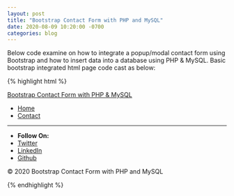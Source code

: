 ```yaml
---
layout: post
title: "Bootstrap Contact Form with PHP and MySQL"
date: 2020-08-09 10:20:00 -0700
categories: blog
---
```

Below code examine on how to integrate a popup/modal contact form using Bootstrap and how to insert data into a database using PHP & MySQL. 
Basic bootstrap integrated html page code cast as below:

{% highlight html %}
<!DOCTYPE html>
<html lang="en">
<head>
	<meta charset="utf-8">
	<title>Bootstrap, PHP and MySQL</title>
	<!-- Mobile Specific Meta -->
	<meta name="viewport" content="width=device-width, initial-scale=1, maximum-scale=1">
	<!-- Stylesheets -->
	<link rel="stylesheet" href="css/bootstrap.css" />
	<link rel="stylesheet" href="css/bootstrap-responsive.css" />
	<link rel="stylesheet" href="css/custom.css" />
</head>
<body>	 
	<!-- Navbar -->
	<div class="navbar navbar-inverse navbar-fixed-top">
		<div class="navbar-inner">
			<div class="container">
				<a href="index.php" class="brand">Bootstrap Contact Form with PHP & MySQL</a>
				<a data-toggle="collapse" data-target=".nav-collapse" class="btn btn-navbar">
					<span class="icon-bar"></span>
					<span class="icon-bar"></span>
					<span class="icon-bar"></span>
				</a>
				<div class="collapse nav-collapse">			
					<ul class="nav pull-right">
						<li class="active"><a href="index.php">Home</a></li>
						<li><a href="" data-toggle="modal" data-target="#modal-contact-form">Contact</a></li>
					</ul>
				</div>
			</div>
		</div>
	</div> <!-- End Navbar -->
	<!-- Footer -->
		<hr />
		<ul class="inline text-center">
			<li><strong>Follow On:</strong></li>
			<li><a href="">Twitter</a></li>
			<li><a href="">LinkedIn</a></li>
			<li><a href="">Github</a></li>
		</ul>	
	<p class="text-center muted">&copy; 2020 Bootstrap Contact Form with PHP and MySQL</p>
	<!-- End Footer -->
	<!-- JavaScript -->
	<script src="js/jquery.js"></script>
	<script src="js/bootstrap.js"></script>
	<!-- End JavaScript -->
</body>
</html>
{% endhighlight %}
